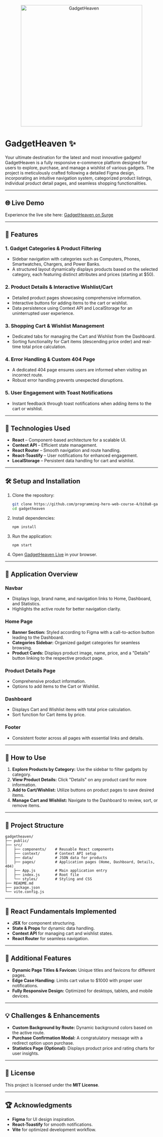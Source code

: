 <div align="center">
  <img src="https://i.ibb.co.com/WWpBCCtC/Screenshot-1.png" height="400" alt="GadgetHeaven"/>
</div>

# GadgetHeaven ✨

Your ultimate destination for the latest and most innovative gadgets! GadgetHeaven is a fully responsive e-commerce platform designed for users to explore, purchase, and manage a wishlist of various gadgets. The project is meticulously crafted following a detailed Figma design, incorporating an intuitive navigation system, categorized product listings, individual product detail pages, and seamless shopping functionalities.

---

## 🌐 Live Demo

Experience the live site here: [GadgetHeaven on Surge](https://maksudulhaque2000.surge.sh/)

---

## 🎯 Features

### 1. **Gadget Categories & Product Filtering**
   - Sidebar navigation with categories such as Computers, Phones, Smartwatches, Chargers, and Power Banks.
   - A structured layout dynamically displays products based on the selected category, each featuring distinct attributes and prices (starting at $50).

### 2. **Product Details & Interactive Wishlist/Cart**
   - Detailed product pages showcasing comprehensive information.
   - Interactive buttons for adding items to the cart or wishlist.
   - Data persistence using Context API and LocalStorage for an uninterrupted user experience.

### 3. **Shopping Cart & Wishlist Management**
   - Dedicated tabs for managing the Cart and Wishlist from the Dashboard.
   - Sorting functionality for Cart items (descending price order) and real-time total price calculation.

### 4. **Error Handling & Custom 404 Page**
   - A dedicated 404 page ensures users are informed when visiting an incorrect route.
   - Robust error handling prevents unexpected disruptions.

### 5. **User Engagement with Toast Notifications**
   - Instant feedback through toast notifications when adding items to the cart or wishlist.

---

## 📱 Technologies Used

- **React** – Component-based architecture for a scalable UI.
- **Context API** – Efficient state management.
- **React Router** – Smooth navigation and route handling.
- **React-Toastify** – User notifications for enhanced engagement.
- **LocalStorage** – Persistent data handling for cart and wishlist.

---

## 🛠 Setup and Installation

1. Clone the repository:
   ```bash
   git clone https://github.com/programming-hero-web-course-4/b10a8-gadget-heaven-smmaksudulhaque2000.git
   cd gadgetheaven
   ```
2. Install dependencies:
   ```bash
   npm install
   ```
3. Run the application:
   ```bash
   npm start
   ```
4. Open [GadgetHeaven Live](https://smmaksudulhaque2000.surge.sh/) in your browser.

---

## 🎨 Application Overview

### Navbar
   - Displays logo, brand name, and navigation links to Home, Dashboard, and Statistics.
   - Highlights the active route for better navigation clarity.

### Home Page
   - **Banner Section:** Styled according to Figma with a call-to-action button leading to the Dashboard.
   - **Categories Sidebar:** Organized gadget categories for seamless browsing.
   - **Product Cards:** Displays product image, name, price, and a "Details" button linking to the respective product page.

### Product Details Page
   - Comprehensive product information.
   - Options to add items to the Cart or Wishlist.

### Dashboard
   - Displays Cart and Wishlist items with total price calculation.
   - Sort function for Cart items by price.

### Footer
   - Consistent footer across all pages with essential links and details.

---

## 🚀 How to Use

1. **Explore Products by Category:** Use the sidebar to filter gadgets by category.
2. **View Product Details:** Click "Details" on any product card for more information.
3. **Add to Cart/Wishlist:** Utilize buttons on product pages to save desired items.
4. **Manage Cart and Wishlist:** Navigate to the Dashboard to review, sort, or remove items.

---

## 📂 Project Structure
```
gadgetheaven/
├── public/
├── src/
│   ├── components/    # Reusable React components
│   ├── context/       # Context API setup
│   ├── data/          # JSON data for products
│   ├── pages/         # Application pages (Home, Dashboard, Details, 404)
│   ├── App.js         # Main application entry
│   ├── index.js       # Root file
│   └── styles/        # Styling and CSS
├── README.md
├── package.json
└── vite.config.js
```

---

## 🧩 React Fundamentals Implemented

- **JSX** for component structuring.
- **State & Props** for dynamic data handling.
- **Context API** for managing cart and wishlist states.
- **React Router** for seamless navigation.

---

## 📝 Additional Features

- **Dynamic Page Titles & Favicon:** Unique titles and favicons for different pages.
- **Edge Case Handling:** Limits cart value to $1000 with proper user notifications.
- **Fully Responsive Design:** Optimized for desktops, tablets, and mobile devices.

---

## 💡 Challenges & Enhancements

- **Custom Background by Route:** Dynamic background colors based on the active route.
- **Purchase Confirmation Modal:** A congratulatory message with a redirect option upon purchase.
- **Statistics Page (Optional):** Displays product price and rating charts for user insights.

---

## 📜 License

This project is licensed under the **MIT License**.

---

## 🏆 Acknowledgments

- **Figma** for UI design inspiration.
- **React-Toastify** for smooth notifications.
- **Vite** for optimized development workflow.

